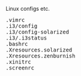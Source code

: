 Linux configs etc.
<pre>
.vimrc
.i3/config
.i3/config-solarized
.i3/.i3status
.bashrc
.Xresources.solarized
.Xresources.zenburnish
.xinitrc
.screenrc
</pre>
